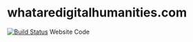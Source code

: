 # whataredigitalhumanities.com
[![Build Status](https://travis-ci.com/Three-Devs/threedevs.com.svg?branch=master)](https://travis-ci.com/Three-Devs/threedevs.com)
Website Code
